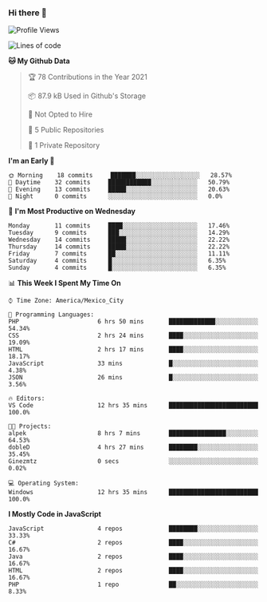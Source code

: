 ### Hi there 👋

<!--START_SECTION:waka-->
![Profile Views](http://img.shields.io/badge/Profile%20Views-0-blue)

![Lines of code](https://img.shields.io/badge/From%20Hello%20World%20I%27ve%20Written-1.8%20million%20lines%20of%20code-blue)

**🐱 My Github Data** 

> 🏆 78 Contributions in the Year 2021
 > 
> 📦 87.9 kB Used in Github's Storage 
 > 
> 🚫 Not Opted to Hire
 > 
> 📜 5 Public Repositories 
 > 
> 🔑 1 Private Repository 
 > 
**I'm an Early 🐤** 

```text
🌞 Morning    18 commits     ███████░░░░░░░░░░░░░░░░░░   28.57% 
🌆 Daytime    32 commits     ████████████░░░░░░░░░░░░░   50.79% 
🌃 Evening    13 commits     █████░░░░░░░░░░░░░░░░░░░░   20.63% 
🌙 Night      0 commits      ░░░░░░░░░░░░░░░░░░░░░░░░░   0.0%

```
📅 **I'm Most Productive on Wednesday** 

```text
Monday       11 commits     ████░░░░░░░░░░░░░░░░░░░░░   17.46% 
Tuesday      9 commits      ███░░░░░░░░░░░░░░░░░░░░░░   14.29% 
Wednesday    14 commits     █████░░░░░░░░░░░░░░░░░░░░   22.22% 
Thursday     14 commits     █████░░░░░░░░░░░░░░░░░░░░   22.22% 
Friday       7 commits      ██░░░░░░░░░░░░░░░░░░░░░░░   11.11% 
Saturday     4 commits      █░░░░░░░░░░░░░░░░░░░░░░░░   6.35% 
Sunday       4 commits      █░░░░░░░░░░░░░░░░░░░░░░░░   6.35%

```


📊 **This Week I Spent My Time On** 

```text
⌚︎ Time Zone: America/Mexico_City

💬 Programming Languages: 
PHP                      6 hrs 50 mins       █████████████░░░░░░░░░░░░   54.34% 
CSS                      2 hrs 24 mins       ████░░░░░░░░░░░░░░░░░░░░░   19.09% 
HTML                     2 hrs 17 mins       ████░░░░░░░░░░░░░░░░░░░░░   18.17% 
JavaScript               33 mins             █░░░░░░░░░░░░░░░░░░░░░░░░   4.38% 
JSON                     26 mins             █░░░░░░░░░░░░░░░░░░░░░░░░   3.56%

🔥 Editors: 
VS Code                  12 hrs 35 mins      █████████████████████████   100.0%

🐱‍💻 Projects: 
alpek                    8 hrs 7 mins        ████████████████░░░░░░░░░   64.53% 
dobleD                   4 hrs 27 mins       ████████░░░░░░░░░░░░░░░░░   35.45% 
Ginezmtz                 0 secs              ░░░░░░░░░░░░░░░░░░░░░░░░░   0.02%

💻 Operating System: 
Windows                  12 hrs 35 mins      █████████████████████████   100.0%

```

**I Mostly Code in JavaScript** 

```text
JavaScript               4 repos             ████████░░░░░░░░░░░░░░░░░   33.33% 
C#                       2 repos             ████░░░░░░░░░░░░░░░░░░░░░   16.67% 
Java                     2 repos             ████░░░░░░░░░░░░░░░░░░░░░   16.67% 
HTML                     2 repos             ████░░░░░░░░░░░░░░░░░░░░░   16.67% 
PHP                      1 repo              ██░░░░░░░░░░░░░░░░░░░░░░░   8.33%

```



<!--END_SECTION:waka-->

<!--
**JorgeGinez/JorgeGinez** is a ✨ _special_ ✨ repository because its `README.md` (this file) appears on your GitHub profile.

Here are some ideas to get you started:

- 🔭 I’m currently working on ...
- 🌱 I’m currently learning ...
- 👯 I’m looking to collaborate on ...
- 🤔 I’m looking for help with ...
- 💬 Ask me about ...
- 📫 How to reach me: ...
- 😄 Pronouns: ...
- ⚡ Fun fact: ...
-->

